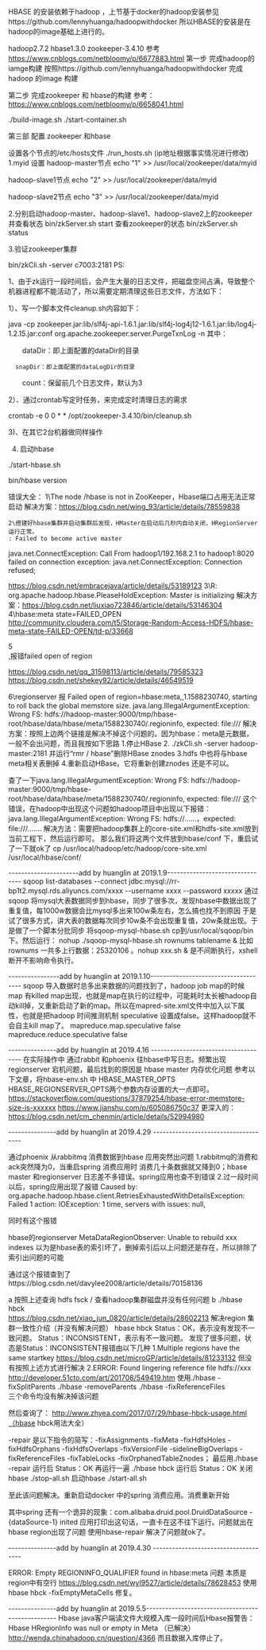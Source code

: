 HBASE 的安装依赖于hadoop ，上节基于docker的hadoop安装参见https://github.com/lennyhuanga/hadoopwithdocker
所以HBASE的安装是在hadoop的image基础上进行的。

hadoop2.7.2
hbase1.3.0
zookeeper-3.4.10
参考 https://www.cnblogs.com/netbloomy/p/6677883.html
第一步  完成hadoop的iamge构建
按照https://github.com/lennyhuanga/hadoopwithdocker 完成hadoop 的image 构建

第二步 完成zookeeper 和 hbase的构建 参考：https://www.cnblogs.com/netbloomy/p/6658041.html

./build-image.sh
./start-container.sh



第三部 配置 zookeeper 和hbase

设置各个节点的/etc/hosts文件
./run_hosts.sh (ip地址根据事实情况进行修改)
1.myid 设置
hadoop-master节点
echo "1" >> /usr/local/zookeeper/data/myid

hadoop-slave1节点
echo "2" >> /usr/local/zookeeper/data/myid

hadoop-slave2节点
echo "3" >> /usr/local/zookeeper/data/myid


2.分别启动hadoop-master、hadoop-slave1、hadoop-slave2上的zookeeper 并查看状态
 bin/zkServer.sh start
 查看zookeeper的状态
 bin/zkServer.sh status

3.验证zookeeper集群

bin/zkCli.sh -server c7003:2181
PS:

1、由于zk运行一段时间后，会产生大量的日志文件，把磁盘空间占满，导致整个机器进程都不能活动了，所以需要定期清理这些日志文件，方法如下：

1）、写一个脚本文件cleanup.sh内容如下：

 java -cp zookeeper.jar:lib/slf4j-api-1.6.1.jar:lib/slf4j-log4j12-1.6.1.jar:lib/log4j-1.2.15.jar:conf org.apache.zookeeper.server.PurgeTxnLog <dataDir> <snapDir> -n <count>
 其中：

　　dataDir：即上面配置的dataDir的目录

      snapDir：即上面配置的dataLogDir的目录

　　count：保留前几个日志文件，默认为3

2）、通过crontab写定时任务，来完成定时清理日志的需求

crontab -e 0 0 * *  /opt/zookeeper-3.4.10/bin/cleanup.sh

3)、在其它2台机器做同样操作
 
 
4. 启动hbase
 
 ./start-hbase.sh
 
 bin/hbase version
 
 
 错误大全：
 1\The node /hbase is not in ZooKeeper，Hbase端口占用无法正常启动
 解决方案：https://blog.csdn.net/wing_93/article/details/78559838
 
	2\搭建好hbase集群并启动集群后发现，HMaster在启动后几秒内自动关闭，HRegionServer运行正常。
	: Failed to become active master 
java.net.ConnectException: Call From hadoop1/192.168.2.1 to hadoop1:8020 failed on connection exception: java.net.ConnectException: Connection refused;

https://blog.csdn.net/embracejava/article/details/53189123
3\R: org.apache.hadoop.hbase.PleaseHoldException: Master is initializing
解决方案：https://blog.csdn.net/liuxiao723846/article/details/53146304
4\hbase:meta state=FAILED_OPEN 
http://community.cloudera.com/t5/Storage-Random-Access-HDFS/hbase-meta-state-FAILED-OPEN/td-p/33668


5\
,报错failed open of region

https://blog.csdn.net/qq_31598113/article/details/79585323
https://blog.csdn.net/shekey92/article/details/46549519

6\regionserver 报 Failed open of region=hbase:meta,,1.1588230740, starting to roll back the global memstore size.
java.lang.IllegalArgumentException: Wrong FS: hdfs://hadoop-master:9000/tmp/hbase-root/hbase/data/hbase/meta/1588230740/.regioninfo, expected: file:///
解决方案：按照上边两个链接是解决不掉这个问题的。因为hbase：meta是元数据，一般不会出问题，而且我按如下思路
1.停止HBase 
2. ./zkCli.sh -server hadoop-master:2181
 并运行“rmr / hbase”删除HBase znodes 
3.hdfs 中也将与hbase meta相关表删掉
4.重新启动HBase。它将重新创建znodes
还是不可以。

查了一下java.lang.IllegalArgumentException: Wrong FS: hdfs://hadoop-master:9000/tmp/hbase-root/hbase/data/hbase/meta/1588230740/.regioninfo, expected: file:///
这个错误，在hadoop中出现这个问题如hadoop项目中出现以下报错：java.lang.IllegalArgumentException: Wrong FS: hdfs://......，expected: file:///.......
解决方法：需要把hadoop集群上的core-site.xml和hdfs-site.xml放到当前工程下，然后运行即可。
那么我们将这两个文件放到hbase/conf 下，重启试了一下就ok了
cp /usr/local/hadoop/etc/hadoop/core-site.xml /usr/local/hbase/conf/


----------------------add by huanglin at 2019.1.9--------------------------------
sqoop list-databases --connect jdbc:mysql://rr-bp1t2.mysql.rds.aliyuncs.com/xxxx --username xxxx --password xxxxx
通过sqoop 将mysql大表数据同步到hbase，同步了很多次，发现hbase中数据出现了重复值，每1000w数据会比mysql多出来100w条左右，怎么搞也找不到原因
于是试了很多方式，讲大表的数据每次同步10w条不会出现重复值，20w条就出现。于是做了一个脚本分批同步
将sqoop-mysql-hbase.sh cp到/usr/local/sqoop/bin 下。然后运行：
nohup ./sqoop-mysql-hbase.sh rownums  tablename  &
比如rownums 一共多上行数据：25320106 。nohup  xxx.sh & 是不间断执行，xshell断开不影响命令执行。

----------------add by huanglin at 2019.1.10-------------------------------------
sqoop 导入数据时总多出来数据的问题找到了，hadoop job map的时候 map 有killed map出现，也就是map在执行的过程中，可能耗时太长被hadoop自动kill掉，又重新启动了新的map。所以在mapred-site.xml文件中加入以下属性，也就是把hadoop 时间推测机制 speculative 设置成false。这样hadoop就不会自主kill map了。
<property>
         <name>mapreduce.map.speculative</name>
         <value>false</value>
    </property>
   <property>
         <name>mapreduce.reduce.speculative</name>
        <value>false</value>
   </property>

---------------add by huanglin at 2019.4.16 -------------------------------------
在实际操作中 通过rabbit 和phoenix  往hbase中写日志。频繁出现regionserver 宕机问题，最后找到的原因是 hbase master 内存优化问题 
参考以下文章，将hbase-env.sh 中 HBASE_MASTER_OPTS   HBASE_REGIONSERVER_OPTS两个参数内存设置的大一点即可。
https://stackoverflow.com/questions/37879254/hbase-error-memstore-size-is-xxxxxx
https://www.jianshu.com/p/605086750c37
更深入的：https://blog.csdn.net/cm_chenmin/article/details/52994980



---------------add by huanglin at 2019.4.29 -------------------------------------

通过phoenix 从rabbitmq 消费数据到hbase 应用突然出问题
1.rabbitmq的消费和ack突然降为0，当重启spring 消费应用时 消费几十条数据就又降到0；hbase master 和regionserver 日志差不多错误。spring应用也查不到错误
2.过一段时间以后，spring应用出现了报错
Caused by: org.apache.hadoop.hbase.client.RetriesExhaustedWithDetailsException: Failed 1 action: IOException: 1 time, servers with issues: null, 


同时有这个报错

hbase的regionserver
MetaDataRegionObserver: Unable to rebuild  xxx   indexes
以为是hbase表的索引坏了，删掉索引后以上问题还是存在，所以排除了索引出问题的可能


通过这个报错查到了https://blog.csdn.net/davylee2008/article/details/70158136


a 按照上述查询 hdfs fsck /  查看hadoop集群磁盘并没有任何问题
b ./hbase hbck   
https://blog.csdn.net/xiao_jun_0820/article/details/28602213 解决region 集群一致性介绍（并没有解决问题）
hbase hbck
              Status：OK，表示没有发现不一致问题。
              Status：INCONSISTENT，表示有不一致问题。
发现了很多问题，状态是Status：INCONSISTENT报错由以下几种
1.Multiple regions have the same startkey
https://blog.csdn.net/microGP/article/details/81233132
但没有按照上述方式进行解决
2.ERROR: Found lingering reference file hdfs://xxx
http://developer.51cto.com/art/201708/549419.htm
使用./hbase -fixSplitParents 
./hbase -removeParents 
./hbase -fixReferenceFiles  
三个命令均没有解决掉该问题

然后查询了：
http://www.zhyea.com/2017/07/29/hbase-hbck-usage.html（hbase hbck用法大全）

-repair  是以下指令的简写：-fixAssignments -fixMeta -fixHdfsHoles -fixHdfsOrphans -fixHdfsOverlaps -fixVersionFile -sidelineBigOverlaps -fixReferenceFiles -fixTableLocks -fixOrphanedTableZnodes；
最后用./hbase -repair  运行后  Status：OK 
再运行一遍 ./hbase hbck  运行后  Status：OK 
关闭hbase ./stop-all.sh
启动hbase ./start-all.sh

至此该问题解决。重新启动docker 中的spring 消费应用。消费重新开始


其中spring 还有一个诡异的现象：com.alibaba.druid.pool.DruidDataSource - {dataSource-1} inited
应用打印出这句话，一直卡在这不往下运行。问题就出在hbase region出现了问题
使用hbase-repair 解决了问题就ok了。

---------------add by huanglin at 2019.4.30 -------------------------------------

ERROR: Empty REGIONINFO_QUALIFIER found in hbase:meta 问题
本质是region中有空行
https://blog.csdn.net/wyl9527/article/details/78628453
使用hbase hbck -fixEmptyMetaCells 修复。

---------------add by huanglin at 2019.5.5--------------------------------------------------
Hbase java客户端读文件大规模入库一段时间后Hbase报警告：
Hbase HRegionInfo was null or empty in Meta （已解决）http://wenda.chinahadoop.cn/question/4366
而且数据入库停止了。
